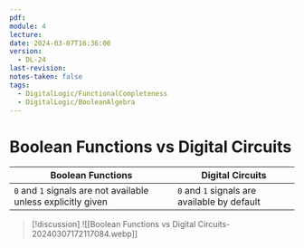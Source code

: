 ```yaml
---
pdf: 
module: 4
lecture: 
date: 2024-03-07T16:36:00
version:
  - DL-24
last-revision: 
notes-taken: false
tags:
  - DigitalLogic/FunctionalCompleteness
  - DigitalLogic/BooleanAlgebra
---
```

# Boolean Functions vs Digital Circuits


| Boolean Functions | Digital Circuits |
| ----------------- | ---------------- |
|  `0` and `1` signals are not available unless explicitly given                 |   `0` and `1` signals are available by default               |



> [!discussion] 
> ![[Boolean Functions vs Digital Circuits-20240307172117084.webp]]

